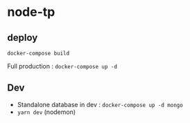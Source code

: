 # node-tp

## deploy

`docker-compose build`

Full production : `docker-compose up -d`

## Dev

- Standalone database in dev : `docker-compose up -d mongo`
- `yarn dev` (nodemon)
